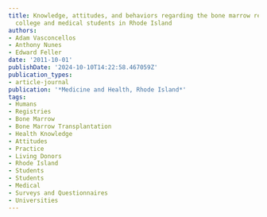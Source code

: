 ```yaml
---
title: Knowledge, attitudes, and behaviors regarding the bone marrow registry among
  college and medical students in Rhode Island
authors:
- Adam Vasconcellos
- Anthony Nunes
- Edward Feller
date: '2011-10-01'
publishDate: '2024-10-10T14:22:58.467059Z'
publication_types:
- article-journal
publication: '*Medicine and Health, Rhode Island*'
tags:
- Humans
- Registries
- Bone Marrow
- Bone Marrow Transplantation
- Health Knowledge
- Attitudes
- Practice
- Living Donors
- Rhode Island
- Students
- Students
- Medical
- Surveys and Questionnaires
- Universities
---
```

